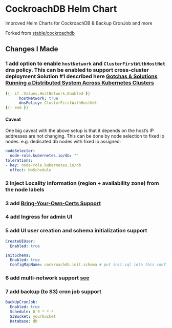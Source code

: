 # CockroachDB Helm Chart

Improved Helm Charts for CockroachDB &amp; Backup CronJob and more

Forked from [stable/cockroachdb](https://github.com/helm/charts/tree/master/stable/cockroachdb)

## Changes I Made

### 1 add option to enable `hostNetwork` and `ClusterFirstWithHostNet` dns policy. This can be enabled to support cross-cluster deployment Solution #1 described here [Gotchas & Solutions Running a Distributed System Across Kubernetes Clusters](https://www.cockroachlabs.com/blog/experience-report-running-across-multiple-kubernetes-clusters/)

```yaml
{{- if .Values.HostNetwork.Enabled }}
      hostNetwork: true
      dnsPolicy: ClusterFirstWithHostNet
{{- end }}
```

#### Caveat

One big caveat with the above setup is that it depends on the host’s IP addresses are not changing. This can be done by node selection to fixed ip nodes. e.g. dedicated db nodes with fixed ip assigned:

```yaml
nodeSelector:
  node-role.kubernetes.io/db: ""
tolerations:
- key: node-role.kubernetes.io/db
  effect: NoSchedule
```

### 2 inject Locality information (region + availability zone) from the node labels

### 3 add [Bring-Your-Own-Certs Support](https://github.com/cockroachdb/cockroach/tree/master/cloud/kubernetes/bring-your-own-certs)

### 4 add Ingress for admin UI

### 5 add UI user creation and schema initialization support

```yaml
CreateUIUser:
  Enabled: true

InitSchema:
  Enabled: true
  ConfigMapName: cockroachdb.init.schema # put init.sql into this config map
```

### 6 add multi-network support [see](https://www.cockroachlabs.com/docs/stable/start-a-node.html#start-a-multi-node-cluster-across-private-networks)

### 7 add backup (to S3) cron job support

```yaml
BackUpCronJob:
  Enabled: true
  Schedule: 0 9 * * *
  S3Bucket: yourbucket
  Database: db
```
